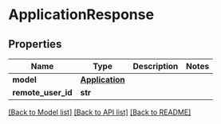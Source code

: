 # ApplicationResponse


## Properties
Name | Type | Description | Notes
------------ | ------------- | ------------- | -------------
**model** | [**Application**](Application.md) |  | 
**remote_user_id** | **str** |  | 

[[Back to Model list]](../README.md#documentation-for-models) [[Back to API list]](../README.md#documentation-for-api-endpoints) [[Back to README]](../README.md)


